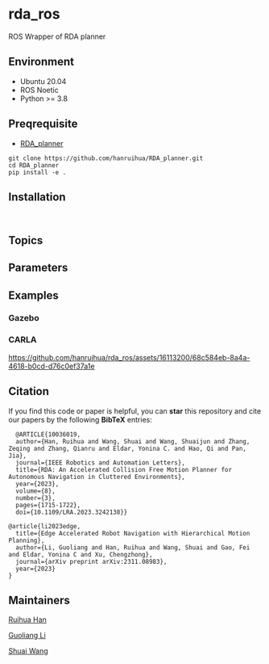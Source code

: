 # rda_ros
ROS Wrapper of RDA planner


## Environment

- Ubuntu 20.04
- ROS Noetic
- Python >= 3.8


## Preqrequisite

- [RDA_planner](https://github.com/hanruihua/RDA_planner)

```
git clone https://github.com/hanruihua/RDA_planner.git
cd RDA_planner
pip install -e .
```


## Installation

```


```



## Topics


## Parameters





## Examples


### Gazebo


### CARLA


https://github.com/hanruihua/rda_ros/assets/16113200/68c584eb-8a4a-4618-b0cd-d76c0ef37a1e




## Citation

If you find this code or paper is helpful, you can **star** this repository and cite our papers by the following **BibTeX** entries:

```
  @ARTICLE{10036019,
  author={Han, Ruihua and Wang, Shuai and Wang, Shuaijun and Zhang, Zeqing and Zhang, Qianru and Eldar, Yonina C. and Hao, Qi and Pan, Jia},
  journal={IEEE Robotics and Automation Letters}, 
  title={RDA: An Accelerated Collision Free Motion Planner for Autonomous Navigation in Cluttered Environments}, 
  year={2023},
  volume={8},
  number={3},
  pages={1715-1722},
  doi={10.1109/LRA.2023.3242138}}

```

```
@article{li2023edge,
  title={Edge Accelerated Robot Navigation with Hierarchical Motion Planning},
  author={Li, Guoliang and Han, Ruihua and Wang, Shuai and Gao, Fei and Eldar, Yonina C and Xu, Chengzhong},
  journal={arXiv preprint arXiv:2311.08983},
  year={2023}
}
```


## Maintainers

[Ruihua Han](https://github.com/hanruihua)

[Guoliang Li](https://github.com/GuoliangLI1998)

[Shuai Wang](https://github.com/bearswang)
